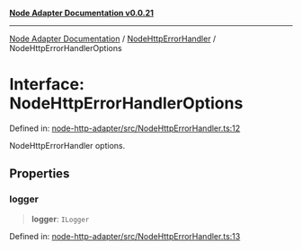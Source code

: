 [**Node Adapter Documentation v0.0.21**](../../README.md)

***

[Node Adapter Documentation](../../modules.md) / [NodeHttpErrorHandler](../README.md) / NodeHttpErrorHandlerOptions

# Interface: NodeHttpErrorHandlerOptions

Defined in: [node-http-adapter/src/NodeHttpErrorHandler.ts:12](https://github.com/stonemjs/node-http-adapter/blob/98d0eadf76b2b9d63c37e48bbb51cdef92f3d34a/src/NodeHttpErrorHandler.ts#L12)

NodeHttpErrorHandler options.

## Properties

### logger

> **logger**: `ILogger`

Defined in: [node-http-adapter/src/NodeHttpErrorHandler.ts:13](https://github.com/stonemjs/node-http-adapter/blob/98d0eadf76b2b9d63c37e48bbb51cdef92f3d34a/src/NodeHttpErrorHandler.ts#L13)
